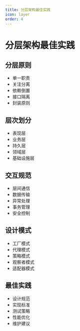 ```yaml
---
title: 分层架构最佳实践
icon: layer
order: 4
---
```


# 分层架构最佳实践

## 分层原则
- 单一职责
- 关注分离
- 依赖倒置
- 接口隔离
- 封装原则

## 层次划分
- 表现层
- 业务层
- 持久层
- 领域层
- 基础设施层

## 交互规范
- 层间通信
- 数据传输
- 异常处理
- 事务管理
- 安全控制

## 设计模式
- 工厂模式
- 代理模式
- 策略模式
- 观察者模式
- 适配器模式

## 最佳实践
- 设计规范
- 实现标准
- 测试策略
- 性能优化
- 维护建议
